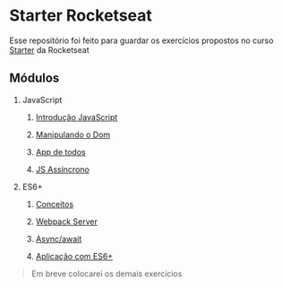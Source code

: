 # Starter Rocketseat

Esse repositório foi feito para guardar os exercícios propostos no curso [Starter](https://app.rocketseat.com.br/journey/starter) da Rocketseat

## Módulos

1. JavaScript
    1. [Introdução JavaScript](https://github.com/arturbruno17/starter-rocketseat/tree/master/JavaScript/Desafio%20-%20M%C3%B3dulo%201)

    2. [Manipulando o Dom](https://github.com/arturbruno17/starter-rocketseat/tree/master/JavaScript/Desafio%20-%20M%C3%B3dulo%202)

    3. [App de todos](https://github.com/arturbruno17/starter-rocketseat/tree/master/JavaScript/Desafio%20-%20M%C3%B3dulo%203)

    4. [JS Assíncrono](https://github.com/arturbruno17/starter-rocketseat/tree/master/JavaScript/Desafio%20-%20M%C3%B3dulo%204)

2. ES6+
    1. [Conceitos](https://github.com/arturbruno17/starter-rocketseat/tree/master/ES6%2B/Desafio%20-%20M%C3%B3dulo%201)

    2. [Webpack Server](https://github.com/arturbruno17/starter-rocketseat/blob/master/ES6%2B/Desafio%20-%20M%C3%B3dulo%202/main.js)

    3. [Async/await](https://github.com/arturbruno17/starter-rocketseat/blob/master/ES6%2B/Desafio%20-%20M%C3%B3dulo%203/main.js)

    4. [Aplicação com ES6+](https://github.com/arturbruno17/starter-rocketseat/tree/master/ES6%2B/Desafio%20-%20M%C3%B3dulo%204)

> Em breve colocarei os demais exercícios
